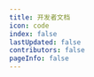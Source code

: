 ```yaml
---
title: 开发者文档
icon: code
index: false
lastUpdated: false
contributors: false
pageInfo: false
---
```


<Catalog></Catalog>